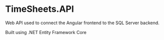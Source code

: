 # TimeSheets.API
Web API used to connect the Angular frontend to the SQL Server backend. 

Built using .NET Entity Framework Core

